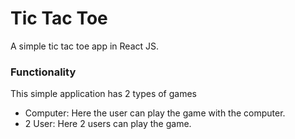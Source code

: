 # Tic Tac Toe

A simple tic tac toe app in React JS.

### Functionality

This simple application has 2 types of games

- Computer: Here the user can play the game with the computer.
- 2 User: Here 2 users can play the game.
